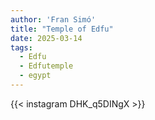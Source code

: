 ```yaml
---
author: 'Fran Simó'
title: "Temple of Edfu"
date: 2025-03-14
tags:
  - Edfu 
  - Edfutemple
  - egypt
---
```


{{< instagram DHK_q5DINgX >}}